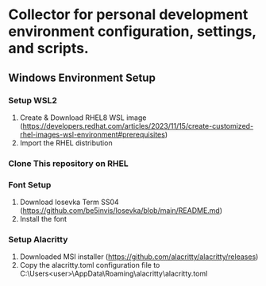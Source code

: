 # Collector for personal development environment configuration, settings, and scripts.

## Windows Environment Setup
### Setup WSL2
1. Create & Download RHEL8 WSL image (https://developers.redhat.com/articles/2023/11/15/create-customized-rhel-images-wsl-environment#prerequisites)
2. Import the RHEL distribution

### Clone This repository on RHEL

### Font Setup
1. Download Iosevka Term SS04 (https://github.com/be5invis/Iosevka/blob/main/README.md)
2. Install the font

### Setup Alacritty
1. Downloaded MSI installer (https://github.com/alacritty/alacritty/releases)
2. Copy the alacritty.toml configuration file to C:\Users\<user>\AppData\Roaming\alacritty\alacritty.toml

